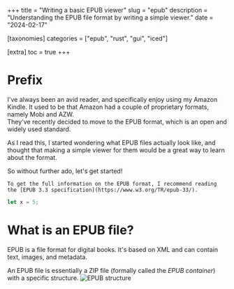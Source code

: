 +++
title = "Writing a basic EPUB viewer"
slug = "epub"
description = "Understanding the EPUB file format by writing a simple viewer."
date = "2024-02-17" 

[taxonomies]
categories = ["epub", "rust", "gui", "iced"]

[extra]
toc = true
+++

# Prefix
I've always been an avid reader, and specifically enjoy using my Amazon Kindle. It used to be that Amazon had a couple of proprietary formats, namely Mobi and AZW.  
They've recently decided to move to the EPUB format, which is an open and widely used standard. 

As I read this, I started wondering what EPUB files actually look like, and thought that making a simple viewer for them would be a great way to learn about the format.

So without further ado, let's get started!

`To get the full information on the EPUB format, I recommend reading the [EPUB 3.3 specification](https://www.w3.org/TR/epub-33/).`

```rust
let x = 5;

```


# What is an EPUB file?
EPUB is a file format for digital books. It's based on XML and can contain text, images, and metadata.

An EPUB file is essentially a ZIP file (formally called the *EPUB container*) with a specific structure. 
![](https://www.w3.org/TR/epub-overview-33/images/epub.svg "EPUB structure")